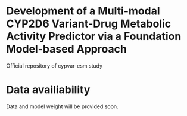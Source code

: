 # Development of a Multi-modal CYP2D6 Variant-Drug Metabolic Activity Predictor via a Foundation Model-based Approach
Official repository of cypvar-esm study


# Data availiability
Data and model weight will be provided soon.
